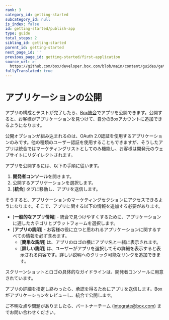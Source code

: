 ```yaml
---
rank: 3
category_id: getting-started
subcategory_id: null
is_index: false
id: getting-started/publish-app
type: guide
total_steps: 2
sibling_id: getting-started
parent_id: getting-started
next_page_id: ''
previous_page_id: getting-started/first-application
source_url: >-
  https://github.com/box/developer.box.com/blob/main/content/guides/getting-started/publish-app.md
fullyTranslated: true
---
```

# アプリケーションの公開

アプリの構成とテストが完了したら、[Box統合][integrations]でアプリを公開できます。公開すると、お客様がアプリケーションを見つけて、自分のBoxアカウントに追加できるようになります。

<Message type="warning">

公開オプションが組み込まれるのは、OAuth 2.0認証を使用するアプリケーションのみです。他の種類のユーザー認証を使用することもできますが、そうしたアプリは統合ではマーケティングリストとしてのみ機能し、お客様は開発元のウェブサイトにリダイレクトされます。

</Message>

アプリを公開するには、以下の手順に従います。

1. **開発者コンソール**を開きます。
2. 公開するアプリケーションを選択します。
3. \[**統合**] タブに移動し、アプリを送信します。

そうすると、アプリケーションのマーケティングセクションにアクセスできるようになります。そこで、アプリに関する以下の情報を追加する必要があります。

* \[**一般的なアプリ情報**] - 統合で見つけやすくするために、アプリケーションに適したカテゴリとプラットフォームを選択します。
* \[**アプリの説明**] - お客様の役に立つと思われるアプリケーションに関するすべての情報を必ず含めます。
  * \[**簡単な説明**] は、アプリのロゴの横にアプリ名と一緒に表示されます。
  * \[**詳しい説明**] は、ユーザーがアプリを選択してその詳細を表示すると表示される内容です。詳しい説明へのクリック可能なリンクを追加できます。

<Message type="notice">

スクリーンショットとロゴの具体的なガイドラインは、開発者コンソールに用意されています。

</Message>

アプリの詳細を指定し終わったら、承認を得るためにアプリを送信します。Boxがアプリケーションをレビューし、統合で公開します。

ご不明な点や問題がありましたら、パートナーチーム ([integrate@box.com](mailto:integrate@box.com)) までお問い合わせください。

[integrations]: https://cloud.app.box.com/integrations

